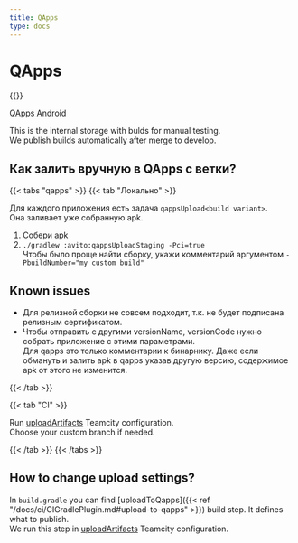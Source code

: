 ```yaml
---
title: QApps
type: docs
---
```


# QApps

{{<avito page>}}

[QApps Android](http://links.k.avito.ru/qappsAndroid)

This is the internal storage with bulds for manual testing.\
We publish builds automatically after merge to develop.

## Как залить вручную в QApps с ветки?

{{< tabs "qapps" >}}
{{< tab "Локально" >}}

Для каждого приложения есть задача `qappsUpload<build variant>`.\
Она заливает уже собранную apk.

1. Собери apk
1. `./gradlew :avito:qappsUploadStaging -Pci=true`\
Чтобы было проще найти сборку, укажи комментарий аргументом `-PbuildNumber="my custom build"`

## Known issues

- Для релизной сборки не совсем подходит, т.к. не будет подписана релизным сертификатом.
- Чтобы отправить с другими versionName, versionCode нужно собрать приложение с этими параметрами.\
Для qapps это только комментарии к бинарнику. 
Даже если обмануть и залить apk в qapps указав другую версию, содержимое apk от этого не изменится.

{{< /tab >}}

{{< tab "CI" >}}

Run [uploadArtifacts](http://links.k.avito.ru/Mx9) Teamcity configuration.\
Choose your custom branch if needed.

{{< /tab >}}
{{< /tabs >}}

## How to change upload settings?

In `build.gradle` you can find [uploadToQapps]({{< ref "/docs/ci/CIGradlePlugin.md#upload-to-qapps" >}}) build step. It defines what to publish.\
We run this step in [uploadArtifacts](http://links.k.avito.ru/Mx9) Teamcity configuration.

